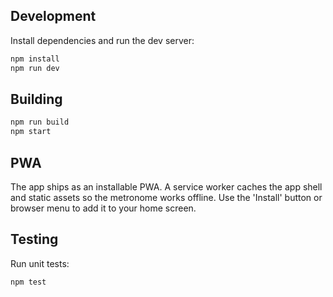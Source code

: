 ## Development

Install dependencies and run the dev server:

```bash
npm install
npm run dev
```

## Building

```bash
npm run build
npm start
```

## PWA

The app ships as an installable PWA. A service worker caches the app shell and static assets so the metronome works offline. Use the 'Install' button or browser menu to add it to your home screen.

## Testing

Run unit tests:

```bash
npm test
```
